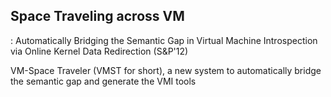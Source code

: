 ## Space Traveling across VM
: Automatically Bridging the Semantic Gap in Virtual Machine Introspection via Online Kernel Data Redirection (S&P'12)

VM-Space Traveler (VMST for short), a new system to automatically bridge the semantic gap and generate the VMI tools
